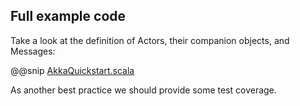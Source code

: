 ## Full example code
 
Take a look at the definition of Actors, their companion objects, and Messages:
 
@@snip [AkkaQuickstart.scala](/src/main/g8/src/main/scala/$package$/AkkaQuickstart.scala)
 
As another best practice we should provide some test coverage.
